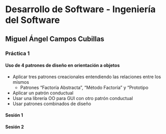 # Desarrollo de Software - Ingeniería del Software
## Miguel Ángel Campos Cubillas
### Práctica 1
#### Uso de 4 patrones de diseño en orientación a objetos
- Aplicar tres patrones creacionales entendiendo las relaciones entre los mismos
  - Patrones “Factoría Abstracta”, “Método Factoría” y “Prototipo
- Aplicar un patrón conductual
- Usar una librería OO para GUI con otro patrón conductual
- Usar patrones combinados de diseño
#### Sesión 1

#### Sesión 2

